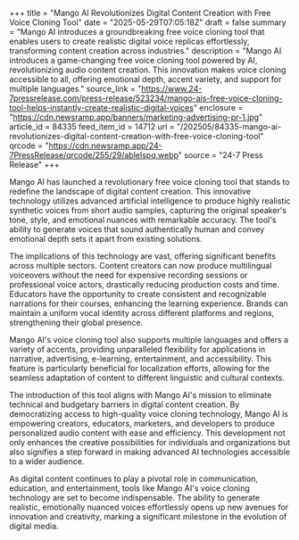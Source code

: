 +++
title = "Mango AI Revolutionizes Digital Content Creation with Free Voice Cloning Tool"
date = "2025-05-29T07:05:18Z"
draft = false
summary = "Mango AI introduces a groundbreaking free voice cloning tool that enables users to create realistic digital voice replicas effortlessly, transforming content creation across industries."
description = "Mango AI introduces a game-changing free voice cloning tool powered by AI, revolutionizing audio content creation. This innovation makes voice cloning accessible to all, offering emotional depth, accent variety, and support for multiple languages."
source_link = "https://www.24-7pressrelease.com/press-release/523234/mango-ais-free-voice-cloning-tool-helps-instantly-create-realistic-digital-voices"
enclosure = "https://cdn.newsramp.app/banners/marketing-advertising-pr-1.jpg"
article_id = 84335
feed_item_id = 14712
url = "/202505/84335-mango-ai-revolutionizes-digital-content-creation-with-free-voice-cloning-tool"
qrcode = "https://cdn.newsramp.app/24-7PressRelease/qrcode/255/29/ableIspq.webp"
source = "24-7 Press Release"
+++

<p>Mango AI has launched a revolutionary free voice cloning tool that stands to redefine the landscape of digital content creation. This innovative technology utilizes advanced artificial intelligence to produce highly realistic synthetic voices from short audio samples, capturing the original speaker's tone, style, and emotional nuances with remarkable accuracy. The tool's ability to generate voices that sound authentically human and convey emotional depth sets it apart from existing solutions.</p><p>The implications of this technology are vast, offering significant benefits across multiple sectors. Content creators can now produce multilingual voiceovers without the need for expensive recording sessions or professional voice actors, drastically reducing production costs and time. Educators have the opportunity to create consistent and recognizable narrations for their courses, enhancing the learning experience. Brands can maintain a uniform vocal identity across different platforms and regions, strengthening their global presence.</p><p>Mango AI's voice cloning tool also supports multiple languages and offers a variety of accents, providing unparalleled flexibility for applications in narrative, advertising, e-learning, entertainment, and accessibility. This feature is particularly beneficial for localization efforts, allowing for the seamless adaptation of content to different linguistic and cultural contexts.</p><p>The introduction of this tool aligns with Mango AI's mission to eliminate technical and budgetary barriers in digital content creation. By democratizing access to high-quality voice cloning technology, Mango AI is empowering creators, educators, marketers, and developers to produce personalized audio content with ease and efficiency. This development not only enhances the creative possibilities for individuals and organizations but also signifies a step forward in making advanced AI technologies accessible to a wider audience.</p><p>As digital content continues to play a pivotal role in communication, education, and entertainment, tools like Mango AI's voice cloning technology are set to become indispensable. The ability to generate realistic, emotionally nuanced voices effortlessly opens up new avenues for innovation and creativity, marking a significant milestone in the evolution of digital media.</p>